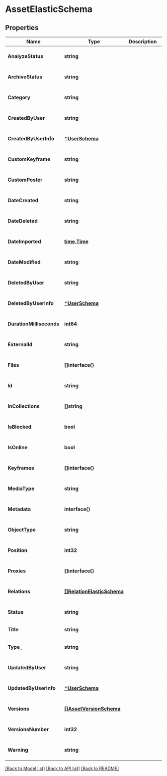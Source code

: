 # AssetElasticSchema

## Properties
Name | Type | Description | Notes
------------ | ------------- | ------------- | -------------
**AnalyzeStatus** | **string** |  | [optional] [default to null]
**ArchiveStatus** | **string** |  | [optional] [default to null]
**Category** | **string** |  | [optional] [default to null]
**CreatedByUser** | **string** |  | [optional] [default to null]
**CreatedByUserInfo** | [***UserSchema**](UserSchema.md) |  | [optional] [default to null]
**CustomKeyframe** | **string** |  | [optional] [default to null]
**CustomPoster** | **string** |  | [optional] [default to null]
**DateCreated** | **string** |  | [optional] [default to null]
**DateDeleted** | **string** |  | [optional] [default to null]
**DateImported** | [**time.Time**](time.Time.md) |  | [optional] [default to null]
**DateModified** | **string** |  | [optional] [default to null]
**DeletedByUser** | **string** |  | [optional] [default to null]
**DeletedByUserInfo** | [***UserSchema**](UserSchema.md) |  | [optional] [default to null]
**DurationMilliseconds** | **int64** |  | [optional] [default to null]
**ExternalId** | **string** |  | [optional] [default to null]
**Files** | **[]interface{}** |  | [optional] [default to null]
**Id** | **string** |  | [optional] [default to null]
**InCollections** | **[]string** |  | [optional] [default to null]
**IsBlocked** | **bool** |  | [optional] [default to null]
**IsOnline** | **bool** |  | [optional] [default to null]
**Keyframes** | **[]interface{}** |  | [optional] [default to null]
**MediaType** | **string** |  | [optional] [default to null]
**Metadata** | **interface{}** |  | [optional] [default to null]
**ObjectType** | **string** |  | [optional] [default to null]
**Position** | **int32** |  | [optional] [default to null]
**Proxies** | **[]interface{}** |  | [optional] [default to null]
**Relations** | [**[]RelationElasticSchema**](RelationElasticSchema.md) |  | [optional] [default to null]
**Status** | **string** |  | [optional] [default to null]
**Title** | **string** |  | [default to null]
**Type_** | **string** |  | [optional] [default to null]
**UpdatedByUser** | **string** |  | [optional] [default to null]
**UpdatedByUserInfo** | [***UserSchema**](UserSchema.md) |  | [optional] [default to null]
**Versions** | [**[]AssetVersionSchema**](AssetVersionSchema.md) |  | [optional] [default to null]
**VersionsNumber** | **int32** |  | [optional] [default to null]
**Warning** | **string** |  | [optional] [default to null]

[[Back to Model list]](../README.md#documentation-for-models) [[Back to API list]](../README.md#documentation-for-api-endpoints) [[Back to README]](../README.md)



